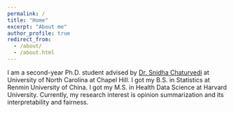 ```yaml
---
permalink: /
title: "Home"
excerpt: "About me"
author_profile: true
redirect_from: 
  - /about/
  - /about.html
---
```

I am a second-year Ph.D. student advised by [Dr. Snidha Chaturvedi](https://sites.google.com/site/snigdhac/home) at University of North Carolina at Chapel Hill. I got my B.S. in Statistics at Renmin University of China. I got my M.S. in Health Data Science at Harvard University. Currently, my research interest is opinion summarization and its interpretability and fairness.


